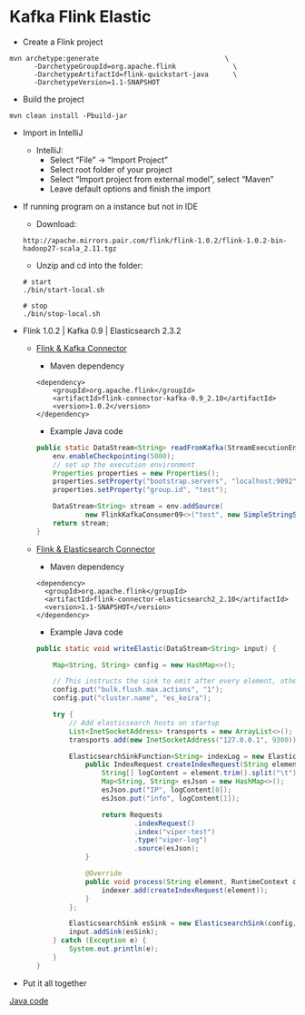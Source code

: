 # Kafka Flink Elastic

* Create a Flink project

```
mvn archetype:generate                               \
      -DarchetypeGroupId=org.apache.flink              \
      -DarchetypeArtifactId=flink-quickstart-java      \
      -DarchetypeVersion=1.1-SNAPSHOT
```

* Build the project

```
mvn clean install -Pbuild-jar
```

* Import in IntelliJ

	* IntelliJ:
		* Select “File” -> “Import Project”
		* Select root folder of your project
		* Select “Import project from external model”, select “Maven”
		* Leave default options and finish the import
		
* If running program on a instance but not in IDE

	* Download:
		
	```
	http://apache.mirrors.pair.com/flink/flink-1.0.2/flink-1.0.2-bin-hadoop27-scala_2.11.tgz
	```
	
	* Unzip and cd into the folder:
	
	```
	# start
	./bin/start-local.sh
	
	# stop
	./bin/stop-local.sh
	```
		
* Flink 1.0.2 | Kafka 0.9 | Elasticsearch 2.3.2

	* [Flink & Kafka Connector](https://ci.apache.org/projects/flink/flink-docs-master/apis/streaming/connectors/kafka.html)

		* Maven dependency
		
		```
		<dependency>
			<groupId>org.apache.flink</groupId>
			<artifactId>flink-connector-kafka-0.9_2.10</artifactId>
			<version>1.0.2</version>
		</dependency>
		```
	
		* Example Java code
		
		```java
	    public static DataStream<String> readFromKafka(StreamExecutionEnvironment env) {
	        env.enableCheckpointing(5000);
	        // set up the execution environment
	        Properties properties = new Properties();
	        properties.setProperty("bootstrap.servers", "localhost:9092");
	        properties.setProperty("group.id", "test");
	
	        DataStream<String> stream = env.addSource(
	                new FlinkKafkaConsumer09<>("test", new SimpleStringSchema(), properties));
	        return stream;
	    }
		```
	
	* [Flink & Elasticsearch Connector](https://ci.apache.org/projects/flink/flink-docs-master/apis/streaming/connectors/elasticsearch2.html)

		* Maven dependency
		
		```
		<dependency>
		  <groupId>org.apache.flink</groupId>
		  <artifactId>flink-connector-elasticsearch2_2.10</artifactId>
		  <version>1.1-SNAPSHOT</version>
		</dependency>
		```
		
		* Example Java code
		
		```java
		public static void writeElastic(DataStream<String> input) {

	        Map<String, String> config = new HashMap<>();
	
	        // This instructs the sink to emit after every element, otherwise they would be buffered
	        config.put("bulk.flush.max.actions", "1");
	        config.put("cluster.name", "es_keira");
	
	        try {
	            // Add elasticsearch hosts on startup
	            List<InetSocketAddress> transports = new ArrayList<>();
	            transports.add(new InetSocketAddress("127.0.0.1", 9300)); // port is 9300 not 9200 for ES TransportClient
	
	            ElasticsearchSinkFunction<String> indexLog = new ElasticsearchSinkFunction<String>() {
	                public IndexRequest createIndexRequest(String element) {
	                    String[] logContent = element.trim().split("\t");
	                    Map<String, String> esJson = new HashMap<>();
	                    esJson.put("IP", logContent[0]);
	                    esJson.put("info", logContent[1]);
	
	                    return Requests
	                            .indexRequest()
	                            .index("viper-test")
	                            .type("viper-log")
	                            .source(esJson);
	                }
	
	                @Override
	                public void process(String element, RuntimeContext ctx, RequestIndexer indexer) {
	                    indexer.add(createIndexRequest(element));
	                }
	            };
	
	            ElasticsearchSink esSink = new ElasticsearchSink(config, transports, indexLog);
	            input.addSink(esSink);
	        } catch (Exception e) {
	            System.out.println(e);
	        }
	    }
		
		```

* Put it all together

[Java code](https://github.kdc.capitalone.com/keira/Viper/blob/master/flink/src/main/java/viper/KafkaFlinkElastic.java)